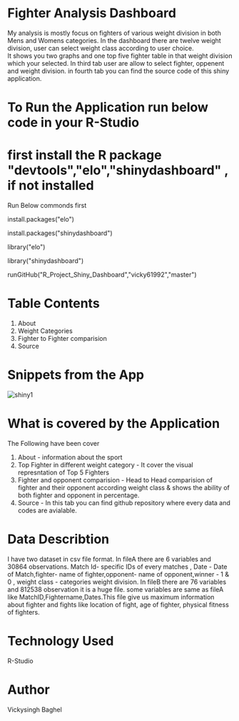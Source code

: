 # Fighter Analysis Dashboard

My analysis is mostly focus on fighters of various weight division in both Mens and Womens categories.
In the dashboard there are twelve weight division, user can select weight class according to user choice.  
It shows you two graphs and one top five fighter table in that weight division which your selected.
In third tab user are allow to select fighter, oppenent and weight division. in fourth tab you can find the source code of this shiny application.

# To Run the Application run below code in your R-Studio
 # first install the R package "devtools","elo","shinydashboard" , if not installed
 Run Below commonds first
 
 install.packages("elo")
 
 install.packages("shinydashboard")
 
 library("elo")
 
 library("shinydashboard")
 
 runGitHub("R_Project_Shiny_Dashboard","vicky61992","master")

# Table Contents
1. About
2. Weight Categories
3. Fighter to Fighter comparision
4. Source

# Snippets from the App

![shiny1](https://user-images.githubusercontent.com/55536334/114886738-1558cc00-9e08-11eb-97ec-69b843b6fedf.png)




# What is covered by the Application
The Following have been cover 
1. About - information about the sport
2. Top Fighter in different weight category - It cover the visual represntation of Top 5 Fighters
3. Fighter and opponent comparision - Head to Head comparision of fighter and their opponent according weight class & shows the ability of both fighter and opponent in percentage.
4. Source - In this tab you can find github repository where every data and codes are avialable.



# Data Describtion 

I have two dataset in csv file format. In fileA there are 6 variables and 30864 observations. 
Match Id- specific IDs of every matches , Date - Date of Match,fighter- name of fighter,opponent- name of opponent,winner - 1 & 0 , weight class - categories weight division.
In fileB there are 76 variables and 812538 observation it is a huge file. some variables are same as fileA like MatchID,Fightername,Dates.This file give us maximum information about fighter and fights like location of fight, age of fighter, physical fitness of fighters.

# Technology Used

R-Studio



# Author
Vickysingh Baghel




